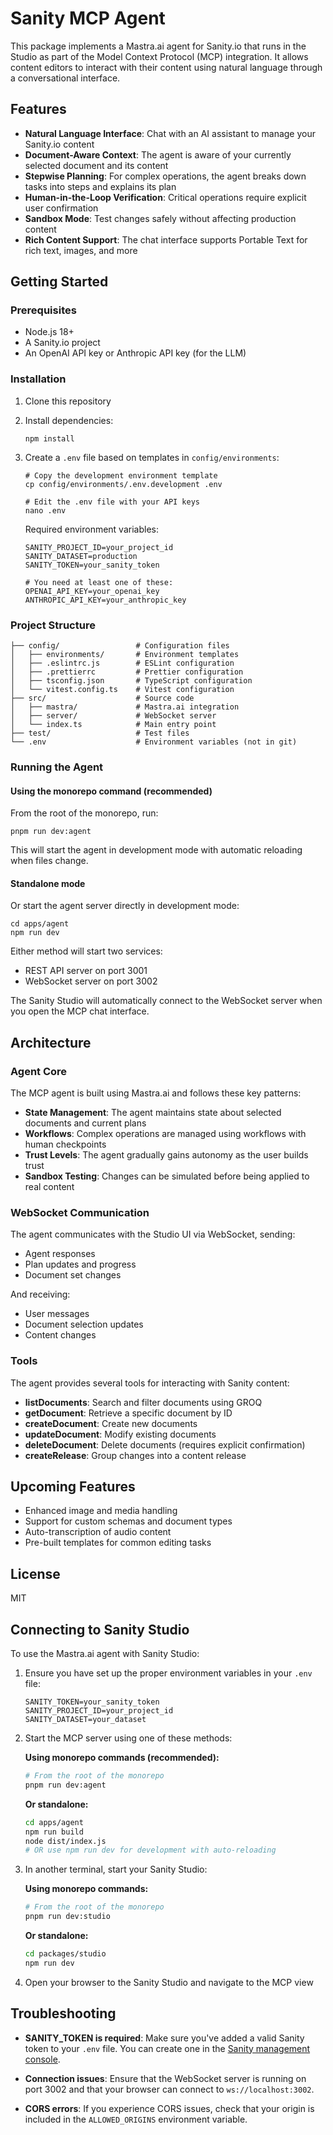 # Sanity MCP Agent

This package implements a Mastra.ai agent for Sanity.io that runs in the Studio
as part of the Model Context Protocol (MCP) integration. It allows content
editors to interact with their content using natural language through a
conversational interface.

## Features

- **Natural Language Interface**: Chat with an AI assistant to manage your
  Sanity.io content
- **Document-Aware Context**: The agent is aware of your currently selected
  document and its content
- **Stepwise Planning**: For complex operations, the agent breaks down tasks
  into steps and explains its plan
- **Human-in-the-Loop Verification**: Critical operations require explicit user
  confirmation
- **Sandbox Mode**: Test changes safely without affecting production content
- **Rich Content Support**: The chat interface supports Portable Text for rich
  text, images, and more

## Getting Started

### Prerequisites

- Node.js 18+
- A Sanity.io project
- An OpenAI API key or Anthropic API key (for the LLM)

### Installation

1. Clone this repository
2. Install dependencies:
   ```
   npm install
   ```
3. Create a `.env` file based on templates in `config/environments`:
   ```
   # Copy the development environment template
   cp config/environments/.env.development .env
   
   # Edit the .env file with your API keys
   nano .env
   ```
   
   Required environment variables:
   ```
   SANITY_PROJECT_ID=your_project_id
   SANITY_DATASET=production
   SANITY_TOKEN=your_sanity_token
   
   # You need at least one of these:
   OPENAI_API_KEY=your_openai_key
   ANTHROPIC_API_KEY=your_anthropic_key
   ```

### Project Structure

```
├── config/                 # Configuration files
│   ├── environments/       # Environment templates
│   ├── .eslintrc.js        # ESLint configuration
│   ├── .prettierrc         # Prettier configuration 
│   ├── tsconfig.json       # TypeScript configuration
│   └── vitest.config.ts    # Vitest configuration
├── src/                    # Source code
│   ├── mastra/             # Mastra.ai integration
│   ├── server/             # WebSocket server
│   └── index.ts            # Main entry point
├── test/                   # Test files
└── .env                    # Environment variables (not in git)
```

### Running the Agent

#### Using the monorepo command (recommended)

From the root of the monorepo, run:

```
pnpm run dev:agent
```

This will start the agent in development mode with automatic reloading when files change.

#### Standalone mode

Or start the agent server directly in development mode:

```
cd apps/agent
npm run dev
```

Either method will start two services:

- REST API server on port 3001
- WebSocket server on port 3002

The Sanity Studio will automatically connect to the WebSocket server when you
open the MCP chat interface.

## Architecture

### Agent Core

The MCP agent is built using Mastra.ai and follows these key patterns:

- **State Management**: The agent maintains state about selected documents and
  current plans
- **Workflows**: Complex operations are managed using workflows with human
  checkpoints
- **Trust Levels**: The agent gradually gains autonomy as the user builds trust
- **Sandbox Testing**: Changes can be simulated before being applied to real
  content

### WebSocket Communication

The agent communicates with the Studio UI via WebSocket, sending:

- Agent responses
- Plan updates and progress
- Document set changes

And receiving:

- User messages
- Document selection updates
- Content changes

### Tools

The agent provides several tools for interacting with Sanity content:

- **listDocuments**: Search and filter documents using GROQ
- **getDocument**: Retrieve a specific document by ID
- **createDocument**: Create new documents
- **updateDocument**: Modify existing documents
- **deleteDocument**: Delete documents (requires explicit confirmation)
- **createRelease**: Group changes into a content release

## Upcoming Features

- Enhanced image and media handling
- Support for custom schemas and document types
- Auto-transcription of audio content
- Pre-built templates for common editing tasks

## License

MIT

## Connecting to Sanity Studio

To use the Mastra.ai agent with Sanity Studio:

1. Ensure you have set up the proper environment variables in your `.env` file:
   ```
   SANITY_TOKEN=your_sanity_token
   SANITY_PROJECT_ID=your_project_id
   SANITY_DATASET=your_dataset
   ```

2. Start the MCP server using one of these methods:

   **Using monorepo commands (recommended):**
   ```bash
   # From the root of the monorepo
   pnpm run dev:agent
   ```

   **Or standalone:**
   ```bash
   cd apps/agent
   npm run build
   node dist/index.js
   # OR use npm run dev for development with auto-reloading
   ```

3. In another terminal, start your Sanity Studio:

   **Using monorepo commands:**
   ```bash
   # From the root of the monorepo
   pnpm run dev:studio
   ```
   
   **Or standalone:**
   ```bash
   cd packages/studio
   npm run dev
   ```

4. Open your browser to the Sanity Studio and navigate to the MCP view

## Troubleshooting

- **SANITY_TOKEN is required**: Make sure you've added a valid Sanity token to your `.env` file. You can create one in the [Sanity management console](https://www.sanity.io/manage).

- **Connection issues**: Ensure that the WebSocket server is running on port 3002 and that your browser can connect to `ws://localhost:3002`.

- **CORS errors**: If you experience CORS issues, check that your origin is included in the `ALLOWED_ORIGINS` environment variable.

